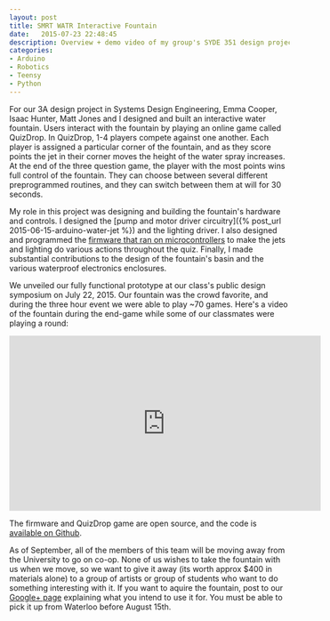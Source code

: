 ```yaml
---
layout: post
title: SMRT WATR Interactive Fountain
date:   2015-07-23 22:48:45
description: Overview + demo video of my group's SYDE 351 design project, an interactive water fountain + quiz game.
categories:
- Arduino
- Robotics
- Teensy
- Python
---
```


For our 3A design project in Systems Design Engineering, Emma Cooper, Isaac Hunter, Matt Jones and I designed and built an interactive water fountain. Users interact with the fountain by playing an online game called QuizDrop. In QuizDrop, 1-4 players compete against one another. Each player is assigned a particular corner of the fountain, and as they score points the jet in their corner moves the height of the water spray increases. At the end of the three question game, the player with the most points wins full control of the fountain. They can choose between several different preprogrammed routines, and they can switch between them at will for 30 seconds.

My role in this project was designing and building the fountain's hardware and controls. I designed the [pump and motor driver circuitry]({% post_url 2015-06-15-arduino-water-jet %}) and the lighting driver. I also designed and programmed the [firmware that ran on microcontrollers](https://github.com/Adam93MT/SMRTWATR/tree/master/controls) to make the jets and lighting do various actions throughout the quiz. Finally, I made substantial contributions to the design of the fountain's basin and the various waterproof electronics enclosures.

We unveiled our fully functional prototype at our class's public design symposium on July 22, 2015. Our fountain was the crowd favorite, and during the three hour event we were able to play ~70 games. Here's a video of the fountain during the end-game while some of our classmates were playing a round:

<iframe width="560" height="315" src="https://www.youtube.com/embed/sUKH4mjTl4k" frameborder="0" allowfullscreen></iframe>

The firmware and QuizDrop game are open source, and the code is [available on Github](https://github.com/Adam93MT/SMRTWATR).

As of September, all of the members of this team will be moving away from the University to go on co-op. None of us wishes to take the fountain with us when we move, so we want to give it away (its worth approx $400 in materials alone) to a group of artists or group of students who want to do something interesting with it. If you want to aquire the fountain, post to our [Google+ page](https://plus.google.com/b/115760182356032680469/115760182356032680469/posts) explaining what you intend to use it for. You must be able to pick it up from Waterloo before August 15th.